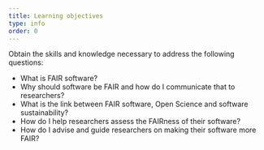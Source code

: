 ```yaml
---
title: Learning objectives
type: info
order: 0
---
```


Obtain the skills and knowledge necessary to address the following questions:
- What is FAIR software?
- Why should software be FAIR and how do I communicate that to researchers?
- What is the link between FAIR software, Open Science and software sustainability?
- How do I help researchers assess the FAIRness of their software?
- How do I advise and guide researchers on making their software more FAIR?
